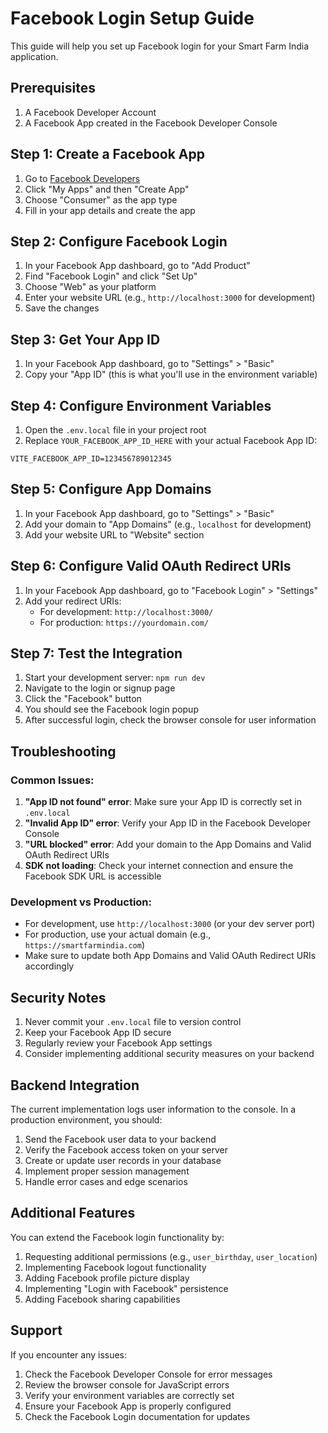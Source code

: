 # Facebook Login Setup Guide

This guide will help you set up Facebook login for your Smart Farm India application.

## Prerequisites

1. A Facebook Developer Account
2. A Facebook App created in the Facebook Developer Console

## Step 1: Create a Facebook App

1. Go to [Facebook Developers](https://developers.facebook.com/)
2. Click "My Apps" and then "Create App"
3. Choose "Consumer" as the app type
4. Fill in your app details and create the app

## Step 2: Configure Facebook Login

1. In your Facebook App dashboard, go to "Add Product"
2. Find "Facebook Login" and click "Set Up"
3. Choose "Web" as your platform
4. Enter your website URL (e.g., `http://localhost:3000` for development)
5. Save the changes

## Step 3: Get Your App ID

1. In your Facebook App dashboard, go to "Settings" > "Basic"
2. Copy your "App ID" (this is what you'll use in the environment variable)

## Step 4: Configure Environment Variables

1. Open the `.env.local` file in your project root
2. Replace `YOUR_FACEBOOK_APP_ID_HERE` with your actual Facebook App ID:

```env
VITE_FACEBOOK_APP_ID=123456789012345
```

## Step 5: Configure App Domains

1. In your Facebook App dashboard, go to "Settings" > "Basic"
2. Add your domain to "App Domains" (e.g., `localhost` for development)
3. Add your website URL to "Website" section

## Step 6: Configure Valid OAuth Redirect URIs

1. In your Facebook App dashboard, go to "Facebook Login" > "Settings"
2. Add your redirect URIs:
   - For development: `http://localhost:3000/`
   - For production: `https://yourdomain.com/`

## Step 7: Test the Integration

1. Start your development server: `npm run dev`
2. Navigate to the login or signup page
3. Click the "Facebook" button
4. You should see the Facebook login popup
5. After successful login, check the browser console for user information

## Troubleshooting

### Common Issues:

1. **"App ID not found" error**: Make sure your App ID is correctly set in `.env.local`
2. **"Invalid App ID" error**: Verify your App ID in the Facebook Developer Console
3. **"URL blocked" error**: Add your domain to the App Domains and Valid OAuth Redirect URIs
4. **SDK not loading**: Check your internet connection and ensure the Facebook SDK URL is accessible

### Development vs Production:

- For development, use `http://localhost:3000` (or your dev server port)
- For production, use your actual domain (e.g., `https://smartfarmindia.com`)
- Make sure to update both App Domains and Valid OAuth Redirect URIs accordingly

## Security Notes

1. Never commit your `.env.local` file to version control
2. Keep your Facebook App ID secure
3. Regularly review your Facebook App settings
4. Consider implementing additional security measures on your backend

## Backend Integration

The current implementation logs user information to the console. In a production environment, you should:

1. Send the Facebook user data to your backend
2. Verify the Facebook access token on your server
3. Create or update user records in your database
4. Implement proper session management
5. Handle error cases and edge scenarios

## Additional Features

You can extend the Facebook login functionality by:

1. Requesting additional permissions (e.g., `user_birthday`, `user_location`)
2. Implementing Facebook logout functionality
3. Adding Facebook profile picture display
4. Implementing "Login with Facebook" persistence
5. Adding Facebook sharing capabilities

## Support

If you encounter any issues:

1. Check the Facebook Developer Console for error messages
2. Review the browser console for JavaScript errors
3. Verify your environment variables are correctly set
4. Ensure your Facebook App is properly configured
5. Check the Facebook Login documentation for updates 